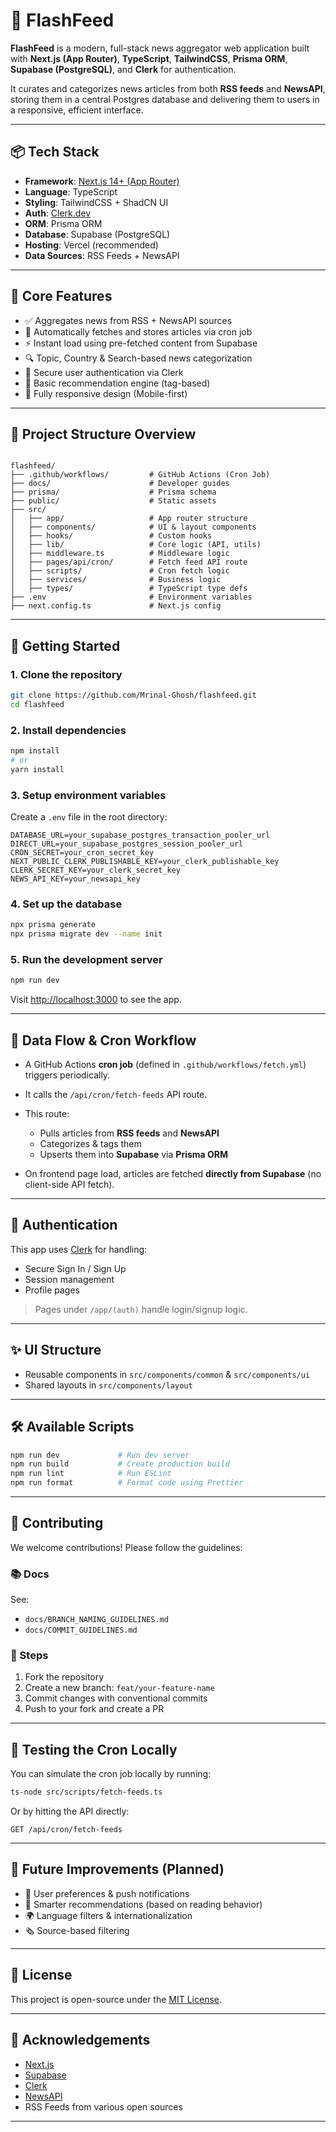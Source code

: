 # 📰 FlashFeed

**FlashFeed** is a modern, full-stack news aggregator web application built with **Next.js (App Router)**, **TypeScript**, **TailwindCSS**, **Prisma ORM**, **Supabase (PostgreSQL)**, and **Clerk** for authentication.

It curates and categorizes news articles from both **RSS feeds** and **NewsAPI**, storing them in a central Postgres database and delivering them to users in a responsive, efficient interface.

---

## 📦 Tech Stack

- **Framework**: [Next.js 14+ (App Router)](https://nextjs.org/docs/app)
- **Language**: TypeScript
- **Styling**: TailwindCSS + ShadCN UI
- **Auth**: [Clerk.dev](https://clerk.dev/)
- **ORM**: Prisma ORM
- **Database**: Supabase (PostgreSQL)
- **Hosting**: Vercel (recommended)
- **Data Sources**: RSS Feeds + NewsAPI

---

## 🧠 Core Features

- ✅ Aggregates news from RSS + NewsAPI sources
- 🔄 Automatically fetches and stores articles via cron job
- ⚡️ Instant load using pre-fetched content from Supabase
- 🔍 Topic, Country & Search-based news categorization
- 🔐 Secure user authentication via Clerk
- 🧠 Basic recommendation engine (tag-based)
- 📱 Fully responsive design (Mobile-first)

---

## 📁 Project Structure Overview

```

flashfeed/
├── .github/workflows/         # GitHub Actions (Cron Job)
├── docs/                      # Developer guides
├── prisma/                    # Prisma schema
├── public/                    # Static assets
├── src/
│   ├── app/                   # App router structure
│   ├── components/            # UI & layout components
│   ├── hooks/                 # Custom hooks
│   ├── lib/                   # Core logic (API, utils)
│   ├── middleware.ts          # Middleware logic
│   ├── pages/api/cron/        # Fetch feed API route
│   ├── scripts/               # Cron fetch logic
│   ├── services/              # Business logic
│   ├── types/                 # TypeScript type defs
├── .env                       # Environment variables
├── next.config.ts             # Next.js config

````

---

## 🚀 Getting Started

### 1. Clone the repository

```bash
git clone https://github.com/Mrinal-Ghosh/flashfeed.git
cd flashfeed
```

### 2. Install dependencies

```bash
npm install
# or
yarn install
```

### 3. Setup environment variables

Create a `.env` file in the root directory:

```env
DATABASE_URL=your_supabase_postgres_transaction_pooler_url
DIRECT_URL=your_supabase_postgres_session_pooler_url
CRON_SECRET=your_cron_secret_key
NEXT_PUBLIC_CLERK_PUBLISHABLE_KEY=your_clerk_publishable_key
CLERK_SECRET_KEY=your_clerk_secret_key
NEWS_API_KEY=your_newsapi_key
```

### 4. Set up the database

```bash
npx prisma generate
npx prisma migrate dev --name init
```

### 5. Run the development server

```bash
npm run dev
```

Visit [http://localhost:3000](http://localhost:3000) to see the app.

---

## 🔄 Data Flow & Cron Workflow

* A GitHub Actions **cron job** (defined in `.github/workflows/fetch.yml`) triggers periodically.
* It calls the `/api/cron/fetch-feeds` API route.
* This route:

  * Pulls articles from **RSS feeds** and **NewsAPI**
  * Categorizes & tags them
  * Upserts them into **Supabase** via **Prisma ORM**
* On frontend page load, articles are fetched **directly from Supabase** (no client-side API fetch).

---

## 👤 Authentication

This app uses [Clerk](https://clerk.dev) for handling:

* Secure Sign In / Sign Up
* Session management
* Profile pages

> Pages under `/app/(auth)` handle login/signup logic.

---

## ✨ UI Structure

* Reusable components in `src/components/common` & `src/components/ui`
* Shared layouts in `src/components/layout`

---

## 🛠 Available Scripts

```bash
npm run dev             # Run dev server
npm run build           # Create production build
npm run lint            # Run ESLint
npm run format          # Format code using Prettier
```

---

## 📣 Contributing

We welcome contributions! Please follow the guidelines:

### 📚 Docs

See:

* `docs/BRANCH_NAMING_GUIDELINES.md`
* `docs/COMMIT_GUIDELINES.md`

### 🧪 Steps

1. Fork the repository
2. Create a new branch: `feat/your-feature-name`
3. Commit changes with conventional commits
4. Push to your fork and create a PR

---

## 🧪 Testing the Cron Locally

You can simulate the cron job locally by running:

```bash
ts-node src/scripts/fetch-feeds.ts
```

Or by hitting the API directly:

```
GET /api/cron/fetch-feeds
```

---

## 🧩 Future Improvements (Planned)

* 🔔 User preferences & push notifications
* 🧠 Smarter recommendations (based on reading behavior)
* 🌍 Language filters & internationalization
* 🗞️ Source-based filtering

---

## 📝 License

This project is open-source under the [MIT License](LICENSE).

---

## 🙌 Acknowledgements

* [Next.js](https://nextjs.org/)
* [Supabase](https://supabase.io/)
* [Clerk](https://clerk.dev/)
* [NewsAPI](https://newsapi.org/)
* RSS Feeds from various open sources


---

